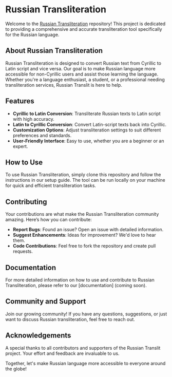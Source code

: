 # Russian Transliteration

Welcome to the [Russian Transliteration](https://translit.cc/) repository! This project is dedicated to providing a comprehensive and accurate transliteration tool specifically for the Russian language.

## About Russian Transliteration

Russian Transliteration is designed to convert Russian text from Cyrillic to Latin script and vice versa. Our goal is to make Russian language more accessible for non-Cyrillic users and assist those learning the language. Whether you're a language enthusiast, a student, or a professional needing transliteration services, Russian Translit is here to help.

## Features

- **Cyrillic to Latin Conversion**: Transliterate Russian texts to Latin script with high accuracy.
- **Latin to Cyrillic Conversion**: Convert Latin-script texts back into Cyrillic.
- **Customization Options**: Adjust transliteration settings to suit different preferences and standards.
- **User-Friendly Interface**: Easy to use, whether you are a beginner or an expert.

## How to Use

To use Russian Transliteration, simply clone this repository and follow the instructions in our setup guide. The tool can be run locally on your machine for quick and efficient transliteration tasks.

## Contributing

Your contributions are what make the Russian Transliteration community amazing. Here’s how you can contribute:

- **Report Bugs**: Found an issue? Open an issue with detailed information.
- **Suggest Enhancements**: Ideas for improvement? We'd love to hear them.
- **Code Contributions**: Feel free to fork the repository and create pull requests.

## Documentation

For more detailed information on how to use and contribute to Russian Transliteration, please refer to our [documentation] (coming soon).

## Community and Support

Join our growing community! If you have any questions, suggestions, or just want to discuss Russian transliteration, feel free to reach out.

## Acknowledgements

A special thanks to all contributors and supporters of the Russian Translit project. Your effort and feedback are invaluable to us.

Together, let's make Russian language more accessible to everyone around the globe!
